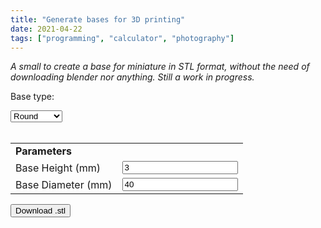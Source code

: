 ```yaml
---
title: "Generate bases for 3D printing"
date: 2021-04-22
tags: ["programming", "calculator", "photography"]
---
```


*A small to create a base for miniature in STL format, without the need of downloading blender nor anything. Still a work in progress.*

<!--more--> 

<script type="text/javascript" src="/js/three.js"></script>
<script type="text/javascript" src="/js/OrbitControls.js"></script>
<script type="text/javascript" src="/js/STLExporter.js"></script>
<script type="text/javascript" src="/js/basegen.js"></script>
<body>
    <div>
        <p>Base type:</p>
        <select id="base_type" onchange="on_change_base_type()">
            <option value="round">Round</option>
            <option value="oval">Oval</option>
            <option value="square">Square</option>
            <option value="rectangle">Rectangle</option>
            <option value="rectangle">Rectangle</option>
        </select>
    </div>
    <br>
    <table id="table_base_parameters">
        <tr>
            <td><b>Parameters</b></td>
        </tr>
        <tr>
            <td>Base Height (mm)</td>
            <td><input id="base_height" type="number" step="0.1" value="3" onchange="update_3d()" /></td>
        </tr>
        <tr>
            <td>Base Diameter (mm)</td>
            <td><input id="base_diameter" type="number" step="0.1" value="40" onchange="update_3d()" /></td>
        </tr>
    </table>
    <button type="button" onclick="download_mesh()" >Download .stl</button>
    <br>
    <canvas id="canvas_3d" width="300" height="300"></canvas>
</body>

